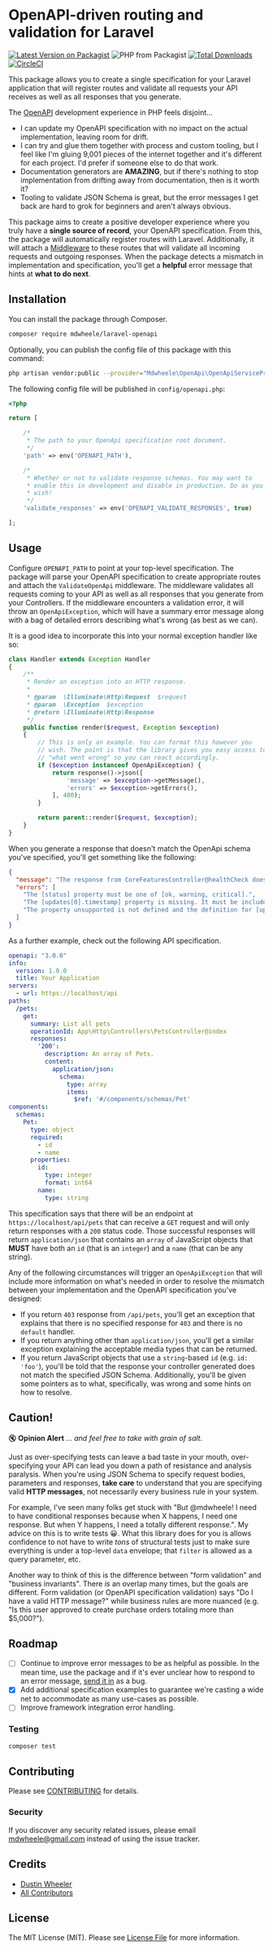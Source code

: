 # OpenAPI-driven routing and validation for Laravel

[![Latest Version on Packagist](https://img.shields.io/packagist/vpre/mdwheele/laravel-openapi.svg?style=flat-square)](https://packagist.org/packages/mdwheele/laravel-openapi)
![PHP from Packagist](https://img.shields.io/packagist/php-v/mdwheele/laravel-openapi)
[![Total Downloads](https://img.shields.io/packagist/dt/mdwheele/laravel-openapi.svg?style=flat-square)](https://packagist.org/packages/mdwheele/laravel-openapi)
[![CircleCI](https://circleci.com/gh/mdwheele/laravel-openapi.svg?style=svg)](https://circleci.com/gh/mdwheele/laravel-openapi)


This package allows you to create a single specification for your Laravel application that will register routes and validate all requests your API receives as well as all responses that you generate.

The [OpenAPI](https://github.com/OAI/OpenAPI-Specification) development experience in PHP feels disjoint... 

* I can update my OpenAPI specification with no impact on the actual implementation, leaving room for drift. 
* I can try and glue them together with process and custom tooling, but I feel like I'm gluing 9,001 pieces of the internet together and it's different for each project. I'd prefer if someone else to do that work.
* Documentation generators are **AMAZING**, but if there's nothing to stop implementation from drifting away from documentation, then is it worth it?
* Tooling to validate JSON Schema is great, but the error messages I get back are hard to grok for beginners and aren't always obvious.

This package aims to create a positive developer experience where you truly have a **single source of record**, your OpenAPI specification. From this, the package will automatically register routes with Laravel. Additionally, it will attach a [Middleware](https://laravel.com/docs/master/middleware) to these routes that will validate all incoming requests and outgoing responses. When the package detects a mismatch in implementation and specification, you'll get a **helpful** error message that hints at **what to do next**.


## Installation

You can install the package through Composer.

```bash
composer require mdwheele/laravel-openapi
```

Optionally, you can publish the config file of this package with this command:

```bash
php artisan vendor:public --provider="Mdwheele\OpenApi\OpenApiServiceProvider"
```

The following config file will be published in `config/openapi.php`:

```php
<?php

return [

    /*
     * The path to your OpenApi specification root document.
     */
    'path' => env('OPENAPI_PATH'),

    /*
     * Whether or not to validate response schemas. You may want to
     * enable this in development and disable in production. Do as you
     * wish!
     */
    'validate_responses' => env('OPENAPI_VALIDATE_RESPONSES', true)

];
```

## Usage

Configure `OPENAPI_PATH` to point at your top-level specification. The package will parse your OpenAPI specification to create appropriate routes and attach the `ValidateOpenApi` middleware. The middleware validates all requests coming to your API as well as all responses that you generate from your Controllers. If the middleware encounters a validation error, it will throw an `OpenApiException`, which will have a summary error message along with a bag of detailed errors describing what's wrong (as best as we can). 

It is a good idea to incorporate this into your normal exception handler like so:

```php
class Handler extends Exception Handler
{
    /**
     * Render an exception into an HTTP response.
     *
     * @param  \Illuminate\Http\Request  $request
     * @param  \Exception  $exception
     * @return \Illuminate\Http\Response
     */
    public function render($request, Exception $exception)
    {
        // This is only an example. You can format this however you 
        // wish. The point is that the library gives you easy access to 
        // "what went wrong" so you can react accordingly.
        if ($exception instanceof OpenApiException) {
            return response()->json([
                'message' => $exception->getMessage(),
                'errors' => $exception->getErrors(),
            ], 400);
        }

        return parent::render($request, $exception);
    }
}
```

When you generate a response that doesn't match the OpenApi schema you've specified, you'll get something like the following:

```json
{
  "message": "The response from CoreFeaturesController@healthCheck does not match your OpenAPI specification.",
  "errors": [
    "The [status] property must be one of [ok, warning, critical].",
    "The [updates[0].timestamp] property is missing. It must be included.",
    "The property unsupported is not defined and the definition for [updates[0]] does not allow additional properties."
  ]
}
```

As a further example, check out the following API specification.

```yaml
openapi: "3.0.0"
info:
  version: 1.0.0
  title: Your Application
servers:
  - url: https://localhost/api
paths:
  /pets:
    get:
      summary: List all pets
      operationId: App\Http\Controllers\PetsController@index
      responses:
        '200':
          description: An array of Pets.
          content:
            application/json:
              schema:
                type: array
                items: 
                  $ref: '#/components/schemas/Pet'
components:
  schemas:
    Pet:
      type: object
      required:
        - id
        - name
      properties:
        id:
          type: integer
          format: int64
        name:
          type: string
```

This specification says that there will be an endpoint at `https://localhost/api/pets` that can receive a `GET` request and will only return responses with a `200` status code. Those successful responses will return `application/json` that contains an `array` of JavaScript objects that **MUST** have both an `id` (that is an `integer`) and a `name` (that can be any string). 

Any of the following circumstances will trigger an `OpenApiException` that will include more information on what's needed in order to resolve the mismatch between your implementation and the OpenAPI specification you've designed:

- If you return `403` response from `/api/pets`, you'll get an exception that explains that there is no specified response for `403` and there is no `default` handler.
- If you return anything other than `application/json`, you'll get a similar exception explaining the acceptable media types that can be returned.
- If you return JavaScript objects that use a `string`-based `id` (e.g. `id: 'foo'`), you'll be told that the response your controller generated does not match the specified JSON Schema. Additionally, you'll be given some pointers as to what, specifically, was wrong and some hints on how to resolve.

## Caution!

:mute: **Opinion Alert** *... and feel free to take with grain of salt.*

Just as over-specifying tests can leave a bad taste in your mouth, over-specifying your API can lead you down a path of resistance and analysis paralysis. When you're using JSON Schema to specify request bodies, parameters and responses, **take care** to understand that you are specifying valid **HTTP messages**, not necessarily every business rule in your system. 

For example, I've seen many folks get stuck with "But @mdwheele! I need to have conditional responses because when X happens, I need one response. But when Y happens, I need a totally different response.". My advice on this is to write tests :grinning:. What this library does for you is allows confidence to not have to write *tons* of structural tests just to make sure everything is under a top-level `data` envelope; that `filter` is allowed as a query parameter, etc. 

Another way to think of this is the difference between "form validation" and "business invariants". There *is* an overlap many times, but the goals are different. Form validation (or OpenAPI specification validation) says "Do I have a valid HTTP message?" while business rules are more nuanced (e.g. "Is this user approved to create purchase orders totaling more than $5,000?").  

## Roadmap

- [ ] Continue to improve error messages to be as helpful as possible. In the mean time, use the package and if it's ever unclear how to respond to an error message, [send it in](https://github.com/mdwheele/laravel-openapi/issues/new) as a bug.
- [x] Add additional specification examples to guarantee we're casting a wide net to accommodate as many use-cases as possible.
- [ ] Improve framework integration error handling.  

### Testing

``` bash
composer test
```

## Contributing

Please see [CONTRIBUTING](CONTRIBUTING.md) for details.

### Security

If you discover any security related issues, please email mdwheele@gmail.com instead of using the issue tracker.

## Credits

- [Dustin Wheeler](https://github.com/mdwheele)
- [All Contributors](../../contributors)

## License

The MIT License (MIT). Please see [License File](LICENSE.md) for more information.
